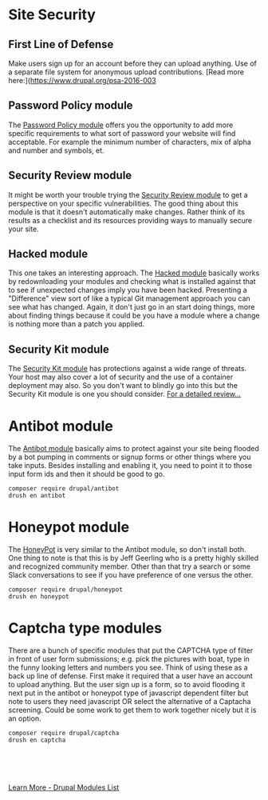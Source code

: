 
# Site Security

## First Line of Defense

Make users sign up for an account before they can upload anything.
Use of a separate file system for anonymous upload contributions. [Read more here:](https://www.drupal.org/psa-2016-003

## Password Policy module

The [Password Policy module](https://www.drupal.org/project/password_policy) offers you the opportunity to add more specific requirements to what sort of password your website will find acceptable.  For example the minimum number of characters, mix of alpha and number and symbols, et.

## Security Review module

It might be worth your trouble trying the [Security Review module](https://www.drupal.org/project/security_review) to get a perspective on your specific vulnerabilities.  The good thing about this module is that it doesn't automatically make changes.  Rather think of its results as a checklist and its resources providing ways to manually secure your site. 

## Hacked module

This one takes an interesting approach.  The [Hacked module](https://www.drupal.org/project/hacked) basically works by redownloading your modules and checking what is installed against that to see if unexpected changes imply you have been hacked.  Presenting a "Difference" view sort of like a typical Git management approach you can see what has changed.  Again, it don't just go in an start doing things, more about finding things because it could be you have a module where a change is nothing more than a patch you applied.

## Security Kit module

The [Security Kit module](https://www.drupal.org/project/seckit) has protections against a wide range of threats.  Your host may also cover a lot of security and the use of a container deployment may also.  So you don't want to blindly go into this but the Security Kit module is one you should consider.  [For a detailed review...](https://www.droptica.com/blog/security-kit-drupal-module-overview/)

# Antibot module

The [Antibot module](https://www.drupal.org/project/antibot) basically aims to protect against your site being flooded by a bot pumping in comments or signup forms or other things where you take inputs.  Besides installing and enabling it, you need to point it to those input form ids and then it should be good to go.

`composer require drupal/antibot`<br>
`drush en antibot`

# Honeypot module

The [HoneyPot](https://www.drupal.org/project/honeypot) is very similar to the Antibot module, so don't install both.  One thing to note is that this is by Jeff Geerling who is a pretty highly skilled and recognized community member.  Other than that try a search or some Slack conversations to see if you have preference of one versus the other. 

`composer require drupal/honeypot`<br>
`drush en honeypot`

# Captcha type modules 

There are a bunch of specific modules that put the CAPTCHA type of filter in front of user form submissions; e.g. pick the pictures with boat, type in the funny looking letters and numbers you see.  Think of using these as a back up line of defense.  First make it required that a user have an account to upload anything.  But the user sign up is a form, so to avoid flooding it next put in the antibot or honeypot type of javascript dependent filter but note to users they need javascript OR select the alternative of a Captacha screening.  Could be some work to get them to work together nicely but it is an option.

`composer require drupal/captcha`<br>
`drush en captcha`



<br>
<br>
<br>

[Learn More - Drupal Modules List](../chapters.md#drupal-modules)

